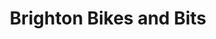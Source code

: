 ---
title: "Brighton Bikes and Bits"
url: /brighton-east/brighton-bikes-and-bits/
shop: motorcycle
---